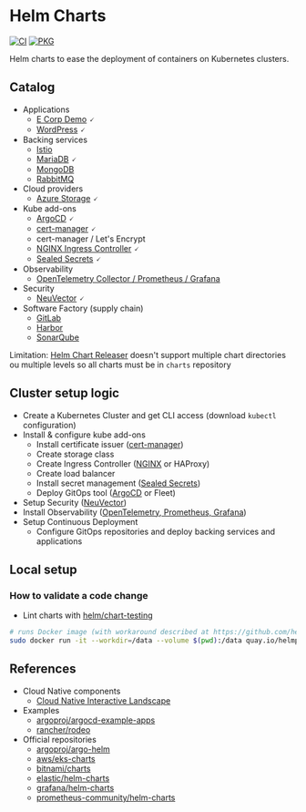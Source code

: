# Helm Charts

[![CI](https://github.com/devpro/helm-charts/actions/workflows/ci.yml/badge.svg)](https://github.com/devpro/helm-charts/actions/workflows/ci.yml)
[![PKG](https://github.com/devpro/helm-charts/actions/workflows/pkg.yml/badge.svg)](https://github.com/devpro/helm-charts/actions/workflows/pkg.yml)

Helm charts to ease the deployment of containers on Kubernetes clusters.

## Catalog

* Applications
  * [E Corp Demo](./charts/ecorp-demo/README.md) 🗸
  * [WordPress](./charts/wordpress/README.md) 🗸
* Backing services
  * [Istio](./charts/istio/README.md)
  * [MariaDB](./charts/mariadb/README.md) 🗸
  * [MongoDB](./charts/mongodb/README.md)
  * [RabbitMQ](./charts/rabbitmq/README.md)
* Cloud providers
  * [Azure Storage](./charts/azure-storage/README.md) 🗸
* Kube add-ons
  * [ArgoCD](./charts/argo-cd/README.md) 🗸
  * [cert-manager](./charts/cert-manager/README.md) 🗸
  * cert-manager / Let's Encrypt
  * [NGINX Ingress Controller](./charts/ingress-nginx/README.md) 🗸
  * [Sealed Secrets](./charts/sealed-secrets/README.md) 🗸
* Observability
  * [OpenTelemetry Collector / Prometheus / Grafana](./charts/otel-prometheus-grafana/README.md)
* Security
  * [NeuVector](./charts/neuvector/README.md) 🗸
* Software Factory (supply chain)
  * [GitLab](./charts/gitlab/README.md)
  * [Harbor](./charts/harbor/README.md)
  * [SonarQube](./charts/sonarqube/README.md)

Limitation: [Helm Chart Releaser](https://github.com/helm/chart-releaser) doesn't support multiple chart directories ou multiple levels so all charts must be in `charts` repository

## Cluster setup logic

* Create a Kubernetes Cluster and get CLI access (download `kubectl` configuration)
* Install & configure kube add-ons
  * Install certificate issuer ([cert-manager](./charts/cert-manager/README.md))
  * Create storage class
  * Create Ingress Controller ([NGINX](./charts/ingress-nginx/README.md) or HAProxy)
  * Create load balancer
  * Install secret management ([Sealed Secrets](./charts/sealed-secrets/README.md))
  * Deploy GitOps tool ([ArgoCD](./charts/argocd/README.md) or Fleet)
* Setup Security ([NeuVector](./charts/neuvector/README.md))
* Install Observability ([OpenTelemetry, Prometheus, Grafana](./charts/otel-prometheus-grafana/README.md))
* Setup Continuous Deployment
  * Configure GitOps repositories and deploy backing services and applications

## Local setup

### How to validate a code change

* Lint charts with [helm/chart-testing](https://github.com/helm/chart-testing)

```bash
# runs Docker image (with workaround described at https://github.com/helm/chart-testing/issues/464)
sudo docker run -it --workdir=/data --volume $(pwd):/data quay.io/helmpack/chart-testing:v3.7.1 /bin/sh -c "git config --global --add safe.directory /data; ct list-changed --target-branch main"
```

## References

* Cloud Native components
  * [Cloud Native Interactive Landscape](https://landscape.cncf.io/)
* Examples
  * [argoproj/argocd-example-apps](https://github.com/argoproj/argocd-example-apps)
  * [rancher/rodeo](https://github.com/rancher/rodeo)
* Official repositories
  * [argoproj/argo-helm](https://github.com/argoproj/argo-helm)
  * [aws/eks-charts](https://github.com/aws/eks-charts)
  * [bitnami/charts](https://github.com/bitnami/charts)
  * [elastic/helm-charts](https://github.com/elastic/helm-charts)
  * [grafana/helm-charts](https://github.com/grafana/helm-charts)
  * [prometheus-community/helm-charts](https://github.com/prometheus-community/helm-charts)
